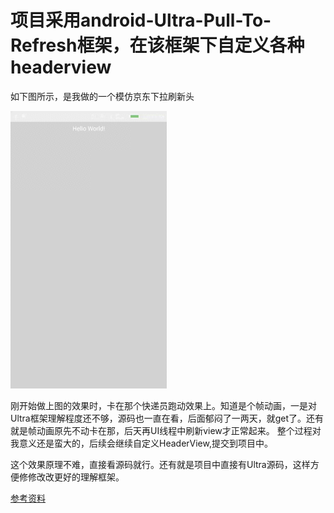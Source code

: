项目采用android-Ultra-Pull-To-Refresh框架，在该框架下自定义各种headerview
======
   如下图所示，是我做的一个模仿京东下拉刷新头

![Alt Text](https://github.com/bad-student/UltraCustomHeader/blob/master/gif/courierheader.gif)

   刚开始做上图的效果时，卡在那个快递员跑动效果上。知道是个帧动画，一是对Ultra框架理解程度还不够，源码也一直在看，后面郁闷了一两天，就get了。还有就是帧动画原先不动卡在那，后天再UI线程中刷新view才正常起来。
整个过程对我意义还是蛮大的，后续会继续自定义HeaderView,提交到项目中。


   这个效果原理不难，直接看源码就行。还有就是项目中直接有Ultra源码，这样方便修修改改更好的理解框架。


[参考资料](http://blog.csdn.net/nugongahou110/article/details/50000911)


